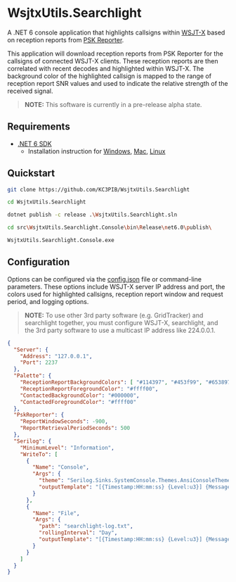 
# WsjtxUtils.Searchlight
A .NET 6 console application that highlights callsigns within [WSJT-X](https://physics.princeton.edu/pulsar/k1jt/wsjtx.html) based on reception reports from [PSK Reporter](https://pskreporter.info/).

This application will download reception reports from PSK Reporter for the callsigns of connected WSJT-X clients. These reception reports are then correlated with recent decodes and highlighted within WSJT-X. The background color of the highlighted callsign is mapped to the range of reception report SNR values and used to indicate the relative strength of the received signal.

> **NOTE:** This software is currently in a pre-release alpha state.

## Requirements
- [.NET 6 SDK](https://docs.microsoft.com/en-us/dotnet/core/install/)
    - Installation instruction for [Windows](https://docs.microsoft.com/en-us/dotnet/core/install/windows?tabs=net60), [Mac](https://docs.microsoft.com/en-us/dotnet/core/install/macos), [Linux](https://docs.microsoft.com/en-us/dotnet/core/install/linux)

## Quickstart
```sh
git clone https://github.com/KC3PIB/WsjtxUtils.Searchlight

cd WsjtxUtils.Searchlight

dotnet publish -c release .\WsjtxUtils.Searchlight.sln

cd src\WsjtxUtils.Searchlight.Console\bin\Release\net6.0\publish\

WsjtxUtils.Searchlight.Console.exe
 ```
## Configuration
Options can be configured via the [config.json](https://github.com/KC3PIB/WsjtxUtils.Searchlight/blob/development/src/WsjtxUtils.Searchlight.Console/config.json) file or command-line parameters. These options include WSJT-X server IP address and port, the colors used for highlighted callsigns, reception report window and request period, and logging options.

> **NOTE:** To use other 3rd party software (e.g. GridTracker) and searchlight together, you must configure WSJT-X, searchlight, and the 3rd party software to use a multicast IP address like 224.0.0.1.

```json
{
  "Server": {
    "Address": "127.0.0.1",
    "Port": 2237
  },
  "Palette": {
    "ReceptionReportBackgroundColors": [ "#114397", "#453f99", "#653897", "#812e91", "#991f87", "#ae027a", "#be006a", "#cb0058", "#d30044", "#d7002e" ],
    "ReceptionReportForegroundColor": "#ffff00",
    "ContactedBackgroundColor": "#000000",
    "ContactedForegroundColor": "#ffff00"
  },
  "PskReporter": {
    "ReportWindowSeconds": -900,
    "ReportRetrievalPeriodSeconds": 500
  },
  "Serilog": {
    "MinimumLevel": "Information",
    "WriteTo": [
      {
        "Name": "Console",
        "Args": {
          "theme": "Serilog.Sinks.SystemConsole.Themes.AnsiConsoleTheme::Code, Serilog.Sinks.Console",
          "outputTemplate": "[{Timestamp:HH:mm:ss} {Level:u3}] {Message:lj} {NewLine}{Exception}"
        }
      },
      {
        "Name": "File",
        "Args": {
          "path": "searchlight-log.txt",
          "rollingInterval": "Day",
          "outputTemplate": "[{Timestamp:HH:mm:ss} {Level:u3}] {Message:lj} {NewLine}{Exception}"
        }
      }
    ]
  }
}
```